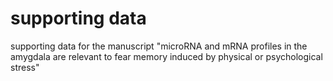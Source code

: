 # supporting data
supporting data for the manuscript "microRNA and mRNA profiles in the amygdala are relevant to fear memory induced by physical or psychological stress"

